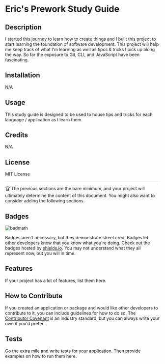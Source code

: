 # Eric's Prework Study Guide

## Description

I started this journey to learn how to create things and I built this project to start learning the foundation of software development.  This project will help me keep track of what I'm learning as well as tipcs & tricks I pick up along the way.  So far the exposure to Git, CLI, and JavaScript have been fascinating.

## Installation

N/A

## Usage

This study guide is designed to be used to house tips and tricks for each language / application as I learn them.

## Credits

N/A

## License

MIT License

---

🏆 The previous sections are the bare minimum, and your project will ultimately determine the content of this document. You might also want to consider adding the following sections.

## Badges

![badmath](https://img.shields.io/github/languages/top/nielsenjared/badmath)

Badges aren't necessary, but they demonstrate street cred. Badges let other developers know that you know what you're doing. Check out the badges hosted by [shields.io](https://shields.io/). You may not understand what they all represent now, but you will in time.

## Features

If your project has a lot of features, list them here.

## How to Contribute

If you created an application or package and would like other developers to contribute to it, you can include guidelines for how to do so. The [Contributor Covenant](https://www.contributor-covenant.org/) is an industry standard, but you can always write your own if you'd prefer.

## Tests

Go the extra mile and write tests for your application. Then provide examples on how to run them here.